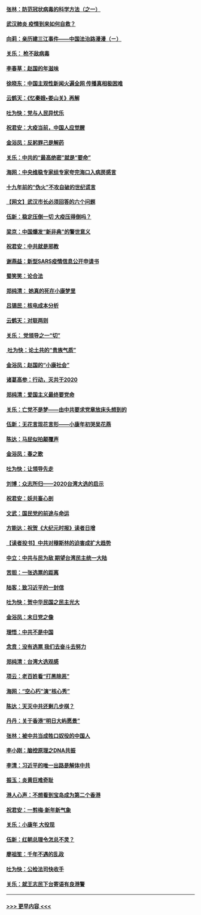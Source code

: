 #### [张林：防范冠状病毒的科学方法（之一）](../pages/nsc993/n11828618.md?t=01291301) 
#### [武汉肺炎 疫情到来如何自救？](../pages/nsc993/n11827632.md?t=01291301) 
#### [向莉：亲历建三江事件——中国法治路漫漫（ㄧ）](../pages/nsc993/n11827190.md?t=01291301) 
#### [关乐： 枪不敌病毒](../pages/nsc993/n11826746.md?t=01291301) 
#### [李春草：赵国的年滋味](../pages/nsc993/n11826321.md?t=01291301) 
#### [徐晓东：中国主观性新闻火遍全网 传播真相极困难](../pages/nsc993/n11826508.md?t=01291301) 
#### [云鹤天：《忆秦娥▪娄山关》再解](../pages/nsc993/n11824682.md?t=01291301) 
#### [吐为快：党与人民异忧乐](../pages/nsc993/n11824660.md?t=01291301) 
#### [祝君安：大疫当前，中国人应觉醒](../pages/nsc993/n11821946.md?t=01291301) 
#### [金浴凤：反躬罪己是解药](../pages/nsc993/n11820280.md?t=01291301) 
#### [关乐：中共的“最高绝密”就是“要命”](../pages/nsc993/n11816946.md?t=01291301) 
#### [海网：中央维稳专家组专家夸完海口入病房感言](../pages/nsc993/n11815138.md?t=01291301) 
#### [十九年前的“伪火”不攻自破的世纪谎言](../pages/nsc993/n11813238.md?t=01291301) 
#### [【网文】武汉市长必须回答的六个问题](../pages/nsc993/n11813848.md?t=01291301) 
#### [伍新：稳定压倒一切 大疫压得倒吗？](../pages/nsc993/n11812634.md?t=01291301) 
#### [梁京：中国爆发“新非典”的警世意义](../pages/nsc993/n11812554.md?t=01291301) 
#### [祝君安：中共就是邪教](../pages/nsc993/n11812431.md?t=01291301) 
#### [谢燕益：新型SARS疫情信息公开申请书](../pages/nsc993/n11808840.md?t=01291301) 
#### [蜀笑笑：论合法](../pages/nsc993/n11808064.md?t=01291301) 
#### [郑纯清： 她真的死在小康梦里](../pages/nsc993/n11806623.md?t=01291301) 
#### [吕锡民：核电成本分析](../pages/nsc993/n11806284.md?t=01291301) 
#### [云鹤天：对联两则](../pages/nsc993/n11805957.md?t=01291301) 
#### [关乐： 党领导之一“切”](../pages/nsc993/n11804505.md?t=01291301) 
#### [ 吐为快：论土共的“贵族气质”](../pages/nsc993/n11804490.md?t=01291301) 
#### [金浴凤：赵国的“小康社会”](../pages/nsc993/n11804452.md?t=01291301) 
#### [诸葛高参：行动，灭共于2020](../pages/nsc993/n11804120.md?t=01291301) 
#### [郑纯清：爱国主义最终要党命](../pages/nsc993/n11802197.md?t=01291301) 
#### [关乐：亡党不是梦——由中共要求党章放床头想到的](../pages/nsc993/n11802156.md?t=01291301) 
#### [伍新：无花言现花言形——小康年初哭吴花燕](../pages/nsc993/n11800044.md?t=01291301) 
#### [陈达：马屁似拍颠覆声](../pages/nsc993/n11800010.md?t=01291301) 
#### [金浴凤：春之歌](../pages/nsc993/n11797687.md?t=01291301) 
#### [吐为快：让领导先走](../pages/nsc993/n11797512.md?t=01291301) 
#### [刘博：众志所归——2020台湾大选的启示](../pages/nsc993/n11796878.md?t=01291301) 
#### [祝君安：妖共畜心剖](../pages/nsc993/n11794273.md?t=01291301) 
#### [文武：国民党的前途与命运](../pages/nsc993/n11794198.md?t=01291301) 
#### [方能达：祝贺《大纪元时报》读者日增](../pages/nsc993/n11793807.md?t=01291301) 
#### [【读者投书】中共对穆斯林的迫害成扩大趋势](../pages/nsc993/n11791371.md?t=01291301) 
#### [中立：中共与民为敌 期望台湾民主统一大陆](../pages/nsc993/n11790392.md?t=01291301) 
#### [苦胆：一张选票的距离](../pages/nsc993/n11788914.md?t=01291301) 
#### [陆客：致习近平的一封信](../pages/nsc993/n11788867.md?t=01291301) 
#### [吐为快：贺中华民国之民主光大](../pages/nsc993/n11788618.md?t=01291301) 
#### [金浴凤：末日党之像](../pages/nsc993/n11787475.md?t=01291301) 
#### [理悟：中共不是中国](../pages/nsc993/n11787463.md?t=01291301) 
#### [念贲：没有选票  我们去奋斗去努力](../pages/nsc993/n11787398.md?t=01291301) 
#### [郑纯清：台湾大选观感](../pages/nsc993/n11786210.md?t=01291301) 
#### [项云：老百姓看“打黑除恶”](../pages/nsc993/n11785398.md?t=01291301) 
#### [海网：“空心朽”演“核心秀”](../pages/nsc993/n11783874.md?t=01291301) 
#### [陈达：天灭中共还剩几步棋？](../pages/nsc993/n11783719.md?t=01291301) 
#### [丹丹：关于香港“明日大屿愿景”](../pages/nsc993/n11783273.md?t=01291301) 
#### [张林：被中共当成牲口奴役的中国人](../pages/nsc993/n11782397.md?t=01291301) 
#### [李小刚：脑控原理之DNA共振](../pages/nsc993/n11780962.md?t=01291301) 
#### [李清：习近平的唯一出路是解体中共](../pages/nsc993/n11780866.md?t=01291301) 
#### [振玉：炎黄巨难奇耻](../pages/nsc993/n11779632.md?t=01291301) 
#### [港人心声：不想看到宝岛成为第二个香港](../pages/nsc993/n11778817.md?t=01291301) 
#### [祝君安：一剪梅‧新年新气象](../pages/nsc993/n11776340.md?t=01291301) 
#### [关乐：小康年 大役现](../pages/nsc993/n11774213.md?t=01291301) 
#### [伍新：红朝总理令怎总不灵？](../pages/nsc993/n11770813.md?t=01291301) 
#### [廖祖笙：千年不遇的乱政](../pages/nsc993/n11770373.md?t=01291301) 
#### [吐为快：公检法司快收手](../pages/nsc993/n11770359.md?t=01291301) 
#### [关乐：就王志民下台寄语有良港警](../pages/nsc993/n11769903.md?t=01291301) 

----
#### [ >>> 更早内容 <<< ](../indexes/nsc993-earlier.md)
